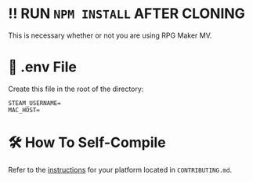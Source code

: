 # ‼️ RUN `NPM INSTALL` AFTER CLONING
This is necessary whether or not you are using RPG Maker MV.

# 📄 .env File
Create this file in the root of the directory:
```
STEAM_USERNAME=
MAC_HOST=
```

# 🛠️ How To Self-Compile
Refer to the [instructions](https://github.com/the-trail-team/the-trail/blob/master/CONTRIBUTING.md#compiling-the-game) for your platform located in `CONTRIBUTING.md`.
